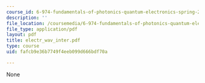 ```yaml
---
course_id: 6-974-fundamentals-of-photonics-quantum-electronics-spring-2006
description: ''
file_location: /coursemedia/6-974-fundamentals-of-photonics-quantum-electronics-spring-2006/fafcb9e36b7749f4eeb099d666bdf70a_electr_wav_inter.pdf
file_type: application/pdf
layout: pdf
title: electr_wav_inter.pdf
type: course
uid: fafcb9e36b7749f4eeb099d666bdf70a

---
```

None